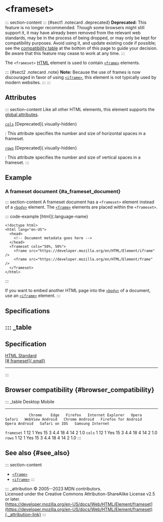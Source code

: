 

# \<frameset\>



::: section-content
::: {#sect1 .notecard .deprecated}
**Deprecated:** This feature is no longer recommended. Though some
browsers might still support it, it may have already been removed from
the relevant web standards, may be in the process of being dropped, or
may only be kept for compatibility purposes. Avoid using it, and update
existing code if possible; see the [compatibility
table](#browser_compatibility) at the bottom of this page to guide your
decision. Be aware that this feature may cease to work at any time.
:::

The `<frameset>` [HTML](../index) element is used to contain
[`<frame>`](frame) elements.

::: {#sect2 .notecard .note}
**Note:** Because the use of frames is now discouraged in favor of using
[`<iframe>`](iframe), this element is not typically used by modern
websites.
:::
:::

## Attributes

::: section-content
Like all other HTML elements, this element supports the [global
attributes](../global_attributes).

[`cols`](#cols) [Deprecated]{.visually-hidden}

:   This attribute specifies the number and size of horizontal spaces in
    a frameset.

[`rows`](#rows) [Deprecated]{.visually-hidden}

:   This attribute specifies the number and size of vertical spaces in a
    frameset.
:::

## Example

### A frameset document {#a_frameset_document}

::: section-content
A frameset document has a `<frameset>` element instead of a
[`<body>`](body) element. The [`<frame>`](frame) elements are placed
within the `<frameset>`.

::: code-example
[html]{.language-name}

``` {signature="AwmpgcEqEiowID+telj0ACRs1U1I9hau43QcctUtJgg=" data-language="html"}
<!doctype html>
<html lang="en-US">
  <head>
    <!-- Document metadata goes here -->
  </head>
  <frameset cols="50%, 50%">
    <frame src="https://developer.mozilla.org/en/HTML/Element/iframe" />
    <frame src="https://developer.mozilla.org/en/HTML/Element/frame" />
  </frameset>
</html>
```
:::

If you want to embed another HTML page into the [`<body>`](body) of a
document, use an [`<iframe>`](iframe) element.
:::

## Specifications

::: _table
  -----------------------------------------------------------------------------------
  Specification
  -----------------------------------------------------------------------------------
  [HTML Standard\
  [\#
  frameset]{.small}](https://html.spec.whatwg.org/multipage/obsolete.html#frameset)

  -----------------------------------------------------------------------------------
:::

## Browser compatibility {#browser_compatibility}

::: _table
               Desktop                                                         Mobile                                                                                   
  ------------ --------- ------ --------- ------------------- ------- -------- ----------------- ---------------- --------------------- --------------- --------------- ------------------
               Chrome    Edge   Firefox   Internet Explorer   Opera   Safari   WebView Android   Chrome Android   Firefox for Android   Opera Android   Safari on IOS   Samsung Internet
  `frameset`   1         12     1         Yes                 15      3        4.4               18               4                     14              2               1.0
  `cols`       1         12     1         Yes                 15      3        4.4               18               4                     14              2               1.0
  `rows`       1         12     1         Yes                 15      3        4.4               18               4                     14              2               1.0
:::

## See also {#see_also}

::: section-content
-   [`<frame>`](frame)
-   [`<iframe>`](iframe)
:::

::: _attribution
© 2005--2023 MDN contributors.\
Licensed under the Creative Commons Attribution-ShareAlike License v2.5
or later.\
[https://developer.mozilla.org/en-US/docs/Web/HTML/Element/frameset](https://developer.mozilla.org/en-US/docs/Web/HTML/Element/frameset){._attribution-link}
:::
